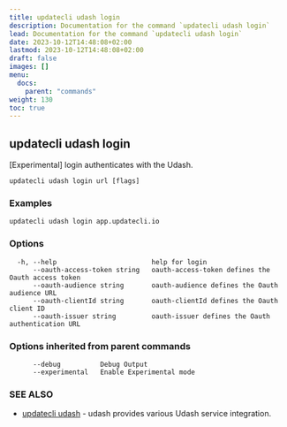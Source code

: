 ```yaml
---
title: updatecli udash login
description: Documentation for the command `updatecli udash login`
lead: Documentation for the command `updatecli udash login`
date: 2023-10-12T14:48:08+02:00
lastmod: 2023-10-12T14:48:08+02:00
draft: false
images: []
menu:
  docs:
    parent: "commands"
weight: 130
toc: true
---
```


## updatecli udash login

[Experimental] login authenticates with the Udash.

```
updatecli udash login url [flags]
```

### Examples

```
updatecli udash login app.updatecli.io
```

### Options

```
  -h, --help                        help for login
      --oauth-access-token string   oauth-access-token defines the Oauth access token
      --oauth-audience string       oauth-audience defines the Oauth audience URL
      --oauth-clientId string       oauth-clientId defines the Oauth client ID
      --oauth-issuer string         oauth-issuer defines the Oauth authentication URL
```

### Options inherited from parent commands

```
      --debug          Debug Output
      --experimental   Enable Experimental mode
```

### SEE ALSO

* [updatecli udash](/docs/commands/updatecli_udash)	 - udash provides various Udash service integration.

